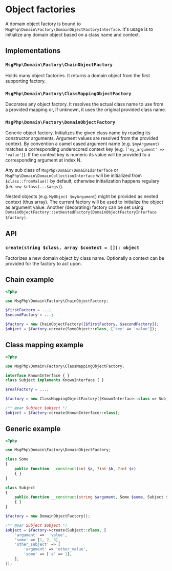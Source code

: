 # Object factories

A domain object factory is bound to `MsgPhp\Domain\Factory\DomainObjectFactoryInterface`. It's usage is to initialize
any domain object based on a class name and context.

## Implementations

### `MsgPhp\Domain\Factory\ChainObjectFactory`

Holds many object factories. It returns a domain object from the first supporting factory.

### `MsgPhp\Domain\Factory\ClassMappingObjectFactory`

Decorates any object factory. It resolves the actual class name to use from a provided mapping or, if unknown, it uses
the original provided class name.

### `MsgPhp\Domain\Factory\DomainObjectFactory`

Generic object factory. Initializes the given class name by reading its constructor arguments. Argument values are
resolved from the provided context. By convention a camel cased argument name (e.g. `$myArgument`) matches a
corresponding underscored context key (e.g. `['my_argument' => 'value']`). If the context key is numeric its value will
be provided to a corresponding argument at index N.

Any sub class of `MsgPhp\Domain\DomainIdInterface` or `MsgPhp\Domain\DomainCollectionInterface` will be initialized
from `$class::fromValue()` by default, otherwise initialization happens regulary (i.e. `new $class(...$args)`).

Nested objects (e.g. `MyObject $myArgument`) might be provided as nested context (thus array). The current factory will
be used to initialize the object as argument value. Another (decorating) factory can be set using 
`DomainObjectFactory::setNestedFactory(DomainObjectFactoryInterface $factory)`.

## API

### `create(string $class, array $context = []): object`

Factorizes a new domain object by class name. Optionally a context can be provided for the factory to act upon.

## Chain example

```php
<?php

use MsgPhp\Domain\Factory\ChainObjectFactory;

$firstFactory = ...;
$secondFactory = ...;

$factory = new ChainObjectFactory([$firstFactory, $secondFactory]);
$object = $factory->create(SomeObject::class, ['key' => 'value']);
```

## Class mapping example

```php
<?php

use MsgPhp\Domain\Factory\ClassMappingObjectFactory;

interface KnownInterface { }
class Subject implements KnownInterface { }

$realFactory = ...;

$factory = new ClassMappingObjectFactory([KnownInterface::class => Subject::class], $realFactory);

/** @var Subject $object */
$object = $factory->create(KnownInterface::class);
```

## Generic example

```php
<?php

use MsgPhp\Domain\Factory\DomainObjectFactory;

class Some
{
    public function __construct(int $a, ?int $b, ?int $c)
    { }
}

class Subject
{
    public function __construct(string $argument, Some $some, Subject $otherSubject = null)
    { }
}

$factory = new DomainObjectFactory();

/** @var Subject $object */
$object = $factory->create(Subject::class, [
    'argument' =>  'value',
    'some' => [1, 2, 3],
    'other_subject' => [
        'argument' => 'other_value',
        'some' => ['a' => 1],
    ],
]);
```
